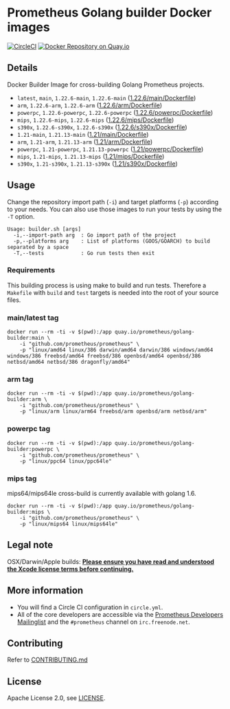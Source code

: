 # Prometheus Golang builder Docker images

[![CircleCI](https://circleci.com/gh/prometheus/golang-builder/tree/master.svg?style=shield)][circleci]
[![Docker Repository on Quay.io](https://quay.io/repository/prometheus/golang-builder/status)][quayio]

## Details

Docker Builder Image for cross-building Golang Prometheus projects.

- `latest`, `main`, `1.22.6-main`, `1.22.6-main` ([1.22.6/main/Dockerfile](1.22.6/main/Dockerfile))
- `arm`, `1.22.6-arm`, `1.22.6-arm` ([1.22.6/arm/Dockerfile](1.22.6/arm/Dockerfile))
- `powerpc`, `1.22.6-powerpc`, `1.22.6-powerpc` ([1.22.6/powerpc/Dockerfile](1.22.6/powerpc/Dockerfile))
- `mips`, `1.22.6-mips`, `1.22.6-mips` ([1.22.6/mips/Dockerfile](1.22.6/mips/Dockerfile))
- `s390x`, `1.22.6-s390x`, `1.22.6-s390x` ([1.22.6/s390x/Dockerfile](1.22.6/s390x/Dockerfile))
- `1.21-main`, `1.21.13-main` ([1.21/main/Dockerfile](1.21/main/Dockerfile))
- `arm`, `1.21-arm`, `1.21.13-arm` ([1.21/arm/Dockerfile](1.21/arm/Dockerfile))
- `powerpc`, `1.21-powerpc`, `1.21.13-powerpc` ([1.21/powerpc/Dockerfile](1.21/powerpc/Dockerfile))
- `mips`, `1.21-mips`, `1.21.13-mips` ([1.21/mips/Dockerfile](1.21/mips/Dockerfile))
- `s390x`, `1.21-s390x`, `1.21.13-s390x` ([1.21/s390x/Dockerfile](1.21/s390x/Dockerfile))

## Usage

Change the repository import path (`-i`) and target platforms (`-p`) according to your needs.
You can also use those images to run your tests by using the `-T` option.

```
Usage: builder.sh [args]
  -i,--import-path arg  : Go import path of the project
  -p,--platforms arg    : List of platforms (GOOS/GOARCH) to build separated by a space
  -T,--tests            : Go run tests then exit
```

### Requirements

This building process is using make to build and run tests.
Therefore a `Makefile` with `build` and `test` targets is needed into the root of your source files.

### main/latest tag

```
docker run --rm -ti -v $(pwd):/app quay.io/prometheus/golang-builder:main \
    -i "github.com/prometheus/prometheus" \
    -p "linux/amd64 linux/386 darwin/amd64 darwin/386 windows/amd64 windows/386 freebsd/amd64 freebsd/386 openbsd/amd64 openbsd/386 netbsd/amd64 netbsd/386 dragonfly/amd64"
```

### arm tag

```
docker run --rm -ti -v $(pwd):/app quay.io/prometheus/golang-builder:arm \
    -i "github.com/prometheus/prometheus" \
    -p "linux/arm linux/arm64 freebsd/arm openbsd/arm netbsd/arm"
```

### powerpc tag

```
docker run --rm -ti -v $(pwd):/app quay.io/prometheus/golang-builder:powerpc \
    -i "github.com/prometheus/prometheus" \
    -p "linux/ppc64 linux/ppc64le"
```

### mips tag

mips64/mips64le cross-build is currently available with golang 1.6.

```
docker run --rm -ti -v $(pwd):/app quay.io/prometheus/golang-builder:mips \
    -i "github.com/prometheus/prometheus" \
    -p "linux/mips64 linux/mips64le"
```

## Legal note

OSX/Darwin/Apple builds:
**[Please ensure you have read and understood the Xcode license
   terms before continuing.](https://www.apple.com/legal/sla/docs/xcode.pdf)**

## More information

  * You will find a Circle CI configuration in `circle.yml`.
  * All of the core developers are accessible via the [Prometheus Developers Mailinglist](https://groups.google.com/forum/?fromgroups#!forum/prometheus-developers) and the `#prometheus` channel on `irc.freenode.net`.

## Contributing

Refer to [CONTRIBUTING.md](CONTRIBUTING.md)

## License

Apache License 2.0, see [LICENSE](LICENSE).

[quayio]: https://quay.io/repository/prometheus/golang-builder
[circleci]: https://circleci.com/gh/prometheus/golang-builder


